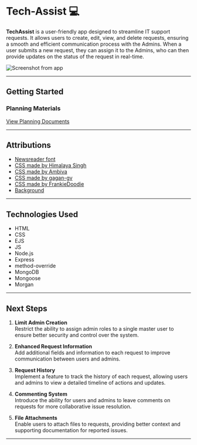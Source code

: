 # Tech-Assist  💻

**TechAssist** is a user-friendly app designed to streamline IT support requests. It allows users to create, edit, view, and delete requests, ensuring a smooth and efficient communication process with the Admins. When a user submits a new request, they can assign it to the Admins, who can then provide updates on the status of the request in real-time.


![Screenshot from app]([https://i.ibb.co/41Mf4th/app-screen-shot.png](https://i.ibb.co/41Mf4th/app-screen-shot.png))  

----------

## Getting Started

### Planning Materials

[View Planning Documents](https://trello.com/b/4lYVn0Na/requests-management-system)

----------

## Attributions

-   [Newsreader font](https://fonts.google.com/specimen/Newsreader)
-   [CSS made by Himalaya Singh](https://getcssscan.com/css-checkboxes-examples)
-   [CSS made by Ambiva](https://codepen.io/ambiva/pen/bGNWwyg)
-   [CSS made by gagan-gv](https://getcssscan.com/css-buttons-examples)
-   [CSS made by FrankieDoodie](https://frontendresource.com/css-select-boxes/)
-   [Background](https://heropatterns.com/)
----------

## Technologies Used

-   HTML
-   CSS
-   EJS
-   JS
-   Node.js
-   Express
-   method-override
-   MongoDB
-   Mongoose
-   Morgan
  
----------

## Next Steps  

1. **Limit Admin Creation**  
   Restrict the ability to assign admin roles to a single master user to ensure better security and control over the system.  

2. **Enhanced Request Information**  
   Add additional fields and information to each request to improve communication between users and admins.  

3. **Request History**  
   Implement a feature to track the history of each request, allowing users and admins to view a detailed timeline of actions and updates.  

4. **Commenting System**  
   Introduce the ability for users and admins to leave comments on requests for more collaborative issue resolution.  

5. **File Attachments**  
   Enable users to attach files to requests, providing better context and supporting documentation for reported issues.  


----------
